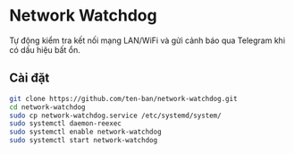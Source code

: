 # Network Watchdog

Tự động kiểm tra kết nối mạng LAN/WiFi và gửi cảnh báo qua Telegram khi có dấu hiệu bất ổn.

## Cài đặt

```bash
git clone https://github.com/ten-ban/network-watchdog.git
cd network-watchdog
sudo cp network-watchdog.service /etc/systemd/system/
sudo systemctl daemon-reexec
sudo systemctl enable network-watchdog
sudo systemctl start network-watchdog
